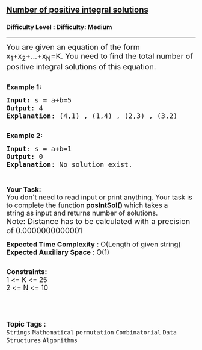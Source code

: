 <h2><a href="https://www.geeksforgeeks.org/problems/number-of-positive-integral-solutions2115/1">Number of positive integral solutions</a></h2><h3>Difficulty Level : Difficulty: Medium</h3><hr><div class="problems_problem_content__Xm_eO"><p><span style="font-size:20px">You are given an equation of the form x<sub>1</sub>+x<sub>2</sub>+...+x<sub>N</sub>=K. You need to find the total number of positive integral solutions of this equation.</span><br>
&nbsp;</p>

<p><span style="font-size:18px"><strong>Example 1:</strong></span></p>

<pre><span style="font-size:18px"><strong>Input:</strong> s = a+b=5
<strong>Output:</strong> 4
<strong>Explanation</strong>: (4,1) , (1,4) , (2,3) , (3,2)
</span></pre>

<p><br>
<span style="font-size:18px"><strong>Example 2:</strong></span></p>

<pre><span style="font-size:18px"><strong>Input</strong>: s = a+b=1
<strong>Output:</strong> 0
<strong>Explanation</strong>: No solution exist.</span></pre>

<p>&nbsp;</p>

<p><span style="font-size:18px"><strong>Your Task:</strong><br>
You don't need to read input or print anything. Your task is to complete the function&nbsp;<strong>posIntSol()&nbsp;</strong>which takes a string&nbsp;as input and returns number of solutions.</span><br>
<span style="font-size:20px">Note: Distance has to be calculated with a precision of 0.0000000000001</span></p>

<p><span style="font-size:18px"><strong>Expected Time Complexity</strong>&nbsp;: O(Length of given string)<br>
<strong>Expected Auxiliary Space</strong>&nbsp;:&nbsp;O(1)</span><br>
&nbsp;</p>

<p><span style="font-size:18px"><strong>Constraints:</strong><br>
1 &lt;= K &lt;= 25<br>
2 &lt;= N &lt;= 10</span></p>

<p>&nbsp;</p>
</div><br><p><span style=font-size:18px><strong>Topic Tags : </strong><br><code>Strings</code>&nbsp;<code>Mathematical</code>&nbsp;<code>permutation</code>&nbsp;<code>Combinatorial</code>&nbsp;<code>Data Structures</code>&nbsp;<code>Algorithms</code>&nbsp;